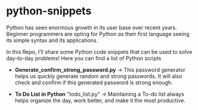 # python-snippets
Python has seen enormous growth in its user base over recent years. 
Beginner programmers are opting for Python as their first language seeing its simple syntax and its applications.

In this Repo, I’ll share some Python code snippets that can be used to solve day-to-day problems!
Here you can find a list of Python scripts
- **Generate_confirm_strong_password.py**   &#8594; This password generator helps us quickly generate random and strong passwords. It will also check and confirm if this generated password is strong enough.

- **To Do List in Python** "todo_list.py"    &#8594; Maintaining a To-do list always helps organize the day, work better, and make it the most productive.
